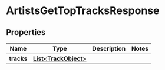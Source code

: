 

# ArtistsGetTopTracksResponse


## Properties

| Name | Type | Description | Notes |
|------------ | ------------- | ------------- | -------------|
|**tracks** | [**List&lt;TrackObject&gt;**](TrackObject.md) |  |  |



